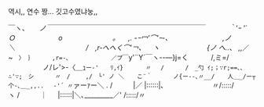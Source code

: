 

역시,, 연수 짱... 깃고수였냐눙,,

￣ヽ、　　_ノ￣￣￣￣￣￣￣￣￣￣￣￣￣￣￣￣￣￣￣￣￣￣￣
　 　　｀'ｰ '´　
　　　　　Ｏ
　　　　　　o
　　　　　　　。 　,. -ｰ冖'⌒'ｰ-､
　　　　 　　 　,ノ　　　　　　 ＼　　　
　　　　　　　/　,r‐へへく⌒'￢､ 　 ヽ
　　　 　 　　{ノ へ.._、 ,,／~`　〉 ｝　 　　,r=-､
　　　　　　 ／プ￣`y'¨Y´￣ヽ--―}j=く　　　 /,ミ=/
　　　　　ノ/レ'>-〈＿ｭ`ー‐'　　ﾘ,ｲ} 　 　 〃 　/
　　　/　_勺 ｲ;；∵r;==､､∴'∵;　シ　 　　〃　/
　　,/　└' ノ ＼ 　 こ¨｀　　　 ノ{ー--､〃__/
　 人＿_/ー┬ 个-､＿_,,..　 ‐'´ 〃`ァーｧー＼
. /　　　|／ |::::::|､　　　　　　　〃/:::::/　　　 ヽ
/　　　｜ 　 |::::::|＼､_________／' /:::::/〃
